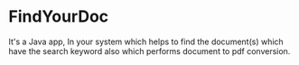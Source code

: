 # FindYourDoc
It's a Java app, In your system which helps to find the document(s) which have the search keyword also which performs document to pdf conversion.
